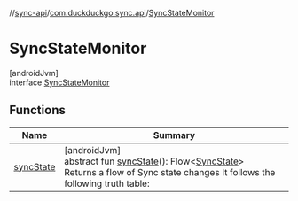 //[sync-api](../../../index.md)/[com.duckduckgo.sync.api](../index.md)/[SyncStateMonitor](index.md)

# SyncStateMonitor

[androidJvm]\
interface [SyncStateMonitor](index.md)

## Functions

| Name | Summary |
|---|---|
| [syncState](sync-state.md) | [androidJvm]<br>abstract fun [syncState](sync-state.md)(): Flow&lt;[SyncState](../-sync-state/index.md)&gt;<br>Returns a flow of Sync state changes It follows the following truth table: |
